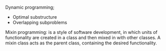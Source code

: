
Dynamic programming;
- Optimal substructure
- Overlapping subproblems

Mixin programming: is a style of software development, in which units of functionality are created in a class and then mixed in with other classes. A mixin class acts as the parent class, containing the desired functionality.